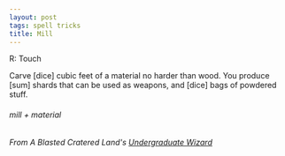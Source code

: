 ```yaml
---
layout: post
tags: spell tricks
title: Mill
---
```

R: Touch

Carve [dice] cubic feet of a material no harder than wood. You produce [sum] shards that can be used as weapons, and [dice] bags of powdered stuff.

###### mill + material
###### From A Blasted Cratered Land's [Undergraduate Wizard](https://crateredland.blogspot.com/2021/06/wizard-colleges-imply-wizard.html)
